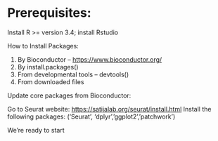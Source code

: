 # Prerequisites:

Install R >= version 3.4; install Rstudio

How to Install Packages:
1.	By Bioconductor – https://www.bioconductor.org/
2.	By install.packages()
3.	From developmental tools – devtools()
4.	From downloaded files

Update core packages from Bioconductor:

Go to Seurat website: https://satijalab.org/seurat/install.html
Install the following packages:
(‘Seurat’, ‘dplyr’,’ggplot2’,’patchwork’)

We’re ready to start
